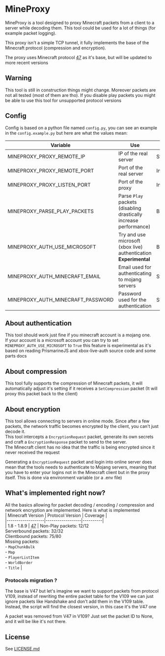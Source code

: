 
# MineProxy  
  
MineProxy is a tool designed to proxy Minecraft packets from a client to a server while decoding them. This tool could be used for a lot of things (for example packet logging).  
  
This proxy isn't a simple TCP tunnel, it fully implements the base of the Minecraft protocol (compression and encryption).  
  
The proxy uses Minecraft protocol [47](https://wiki.vg/index.php?title=Protocol&oldid=7368) as it's base, but will be updated to more recent versions  
  
## Warning
This tool is still in construction things might change. Moreover packets are not all tested (most of them are tho).
If you disable play packets you might be able to use this tool for unsupported protocol versions
## Config  

Config is based on a python file named `config.py`, you can see an example in the `config.example.py` but here are what the values mean:

| Variable                         | Use | Type |
|----------------------------------|-----|------|
| MINEPROXY_PROXY_REMOTE_IP        | IP of the real server | String |
| MINEPROXY_PROXY_REMOTE_PORT      | Port of the real server | Int |
| MINEPROXY_PROXY_LISTEN_PORT      | Port of the proxy | Int |
| MINEPROXY_PARSE_PLAY_PACKETS     | Parse `Play` packets (disabling drastically increase performance) | Boolean |
| MINEPROXY_AUTH_USE_MICROSOFT     | Try and use microsoft (xbox live) authentication **Experimental** | Boolean |  
| MINEPROXY_AUTH_MINECRAFT_EMAIL   | Email used for authenticating to mojang servers |  String |
| MINEPROXY_AUTH_MINECRAFT_PASSWORD| Password used for the authentication | String |

## About authentication  
  
This tool should work just fine if you minecraft account is a mojang one.<br>
If your account is a microsoft account you can try to set `MINEPROXY_AUTH_USE_MICROSOFT` to `True` this feature is experimental as it's based on reading PrismarineJS and xbox-live-auth source code and some parts docs
  
## About compression  
  
This tool fully supports the compression of Minecraft packets, it will automatically adjust it's setting if it receives a `SetCompression` packet (It will proxy this packet back to the client)  
  
## About encryption  
This tool allows connecting to servers in online mode. Since after a few packets, the network traffic becomes encrypted by the client, you can't just decode it.   
This tool intercepts a `EncryptionRequest` packet, generate its own secrets and craft a `EncryptionResponse` packet to send to the server.  
The Minecraft client has no idea that the traffic is being encrypted since it never received the request  
  
Generating a `EncryptionRequest` packet and login into online server does mean that the tools needs to authenticate to Mojang servers, meaning that you have to enter your logins not in the Minecraft client but in the proxy itself. This is done via environment variable (or a .env file)  
  
## What's implemented right now?  
  
All the basics allowing for packet decoding / encoding / compression and network encryption are implemented. Here is what is implemented  
| Minecraft Version | Protocol Version | Coverage |  
|-------------------|------------------|----------|  
| 1.8 - 1.8.9       | [47](https://wiki.vg/index.php?title=Protocol&oldid=7368)               | Non-Play packets: 12/12<br>Serverbound packets: 32/32<br>Clientbound packets: 75/80<br>Missing packets:<br>- `MapChunkBulk`<br>- `Map`<br>- `PlayerListItem`<br>- `WorldBorder`<br>- `Title` |  
  
### Protocols migration ?  
The base is V47 but let's imagine we want to support packets from protocol V109, instead of rewriting the entire packet table for the V109 we can just ignore packets like Handshake and don't add them in the V109 table. Instead, the script will find the closest version, in this case it's the V47 one  
  
A packet was removed from V47 in V109? Just set the packet ID to None, and it will be like it's not there.  
  
## License  
See [LICENSE.md](https://github.com/TheStaticTurtle/MineProxy/blob/master/LICENSE.md)